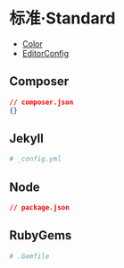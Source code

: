 ---
---

# 标准·Standard

- [Color](./color.md)
- [EditorConfig](./editorconfig.md)

## Composer

```json
// composer.json
{}
```

## Jekyll

```yml
# _config.yml
```

## Node

```json
// package.json
```

## RubyGems

```yml
# .Gemfile
```
